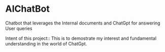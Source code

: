 # AIChatBot
Chatbot that leverages the Internal documents and ChatGpt for answering User queries


Intent of this project::
This is to demostrate my interest and fundamental understanding in the world of ChatGpt.
